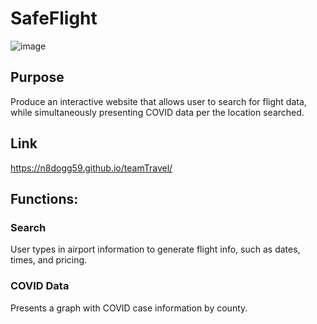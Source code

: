 # SafeFlight 
![image](https://user-images.githubusercontent.com/74440415/105785589-e0dc1f00-5f40-11eb-8133-e93fb1135565.png)

 ## Purpose 
Produce an interactive website that allows user to search for flight data, while simultaneously presenting COVID data per the location searched. 

## Link 
https://n8dogg59.github.io/teamTravel/

## Functions:

### Search 
User types in airport information to generate flight info, such as dates, times, and pricing. 

### COVID Data
Presents a graph with COVID case information by county. 

